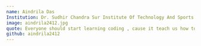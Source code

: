 ```yaml
---
name: Aindrila Das
Institution: Dr. Sudhir Chandra Sur Institute Of Technology And Sports Complex
image: aindrila2412.jpg
quote: Everyone should start learning coding , cause it teach us how to think.
github: aindrila2412 
---
```

